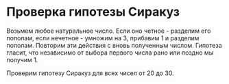 # Проверка гипотезы Сиракуз

Возьмем любое натуральное число. Если оно четное - разделим его пополам, если нечетное - умножим на 3, прибавим 1 и разделим пополам. Повторим эти действия с вновь полученным числом. Гипотеза гласит, что независимо от выбора первого числа рано или поздно мы получим 1. 

Проверим гипотезу Сиракуз для всех чисел от 20 до 30. 
